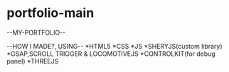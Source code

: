 # portfolio-main
 --MY-PORTFOLIO--

--HOW I MADE?, USING--
*HTML5
*CSS
*JS
*SHERYJS(custom library)
*GSAP,SCROLL TRIGGER & LOCOMOTIVEJS
*CONTROLKIT(for debug panel)
*THREEJS